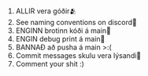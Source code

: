 1. ALLIR vera góðir🫂
2. See naming conventions on discord👀
3. ENGINN brotinn kóði á main👹
4. ENGIN debug print á main👿
5. BANNAÐ að pusha á main >:( 
6. Commit messages skulu vera lýsandi📑
7. Comment your shit :)